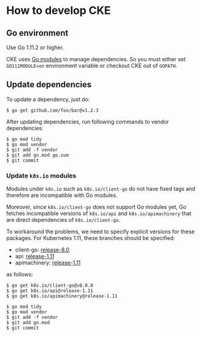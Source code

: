 How to develop CKE
==================

## Go environment

Use Go 1.11.2 or higher.

CKE uses [Go modules](https://github.com/golang/go/wiki/Modules) to manage dependencies.
So you must either set `GO111MODULE=on` environment variable or checkout CKE out of `GOPATH`.

## Update dependencies

To update a dependency, just do:

```console
$ go get github.com/foo/bar@v1.2.3
```

After updating dependencies, run following commands to vendor dependencies:

```console
$ go mod tidy
$ go mod vendor
$ git add -f vendor
$ git add go.mod go.sum
$ git commit
```

### Update `k8s.io` modules

Modules under `k8s.io` such as `k8s.io/client-go` do not have fixed tags
and therefore are incompatible with Go modules.

Moreover, since `k8s.io/client-go` does not support Go modules yet,
Go fetches incompatible versions of `k8s.io/api` and `k8s.io/apimachinery`
that are direct dependencies of `k8s.io/client-go`.

To workaround the problems, we need to specify explicit versions
for these packages.  For Kubernetes 1.11, these branches should be
specified:

* client-go: [release-8.0](https://github.com/kubernetes/client-go/tree/release-8.0)
* api: [release-1.11](https://github.com/kubernetes/api/tree/release-1.11)
* apimachinery: [release-1.11](https://github.com/kubernetes/apimachinery/tree/release-1.11)

as follows:

```console
$ go get k8s.io/client-go@v8.0.0
$ go get k8s.io/api@release-1.11
$ go get k8s.io/apimachinery@release-1.11

$ go mod tidy
$ go mod vendor
$ git add -f vendor
$ git add go.mod
$ git commit
```
